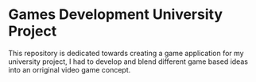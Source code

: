 # Games Development University Project

This repository is dedicated towards creating a game application for my university project, I had to develop and blend different game based ideas into an orriginal video game concept. 
